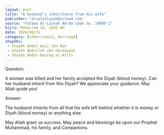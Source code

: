 ```yaml
---
layout: post
title: "A husband's inheritance from his wife"
publisher: "alsalafiyyah@icloud.com"
source: "Fatawa Al-Lajnah Ad-Da'imah no. 14695-1"
hijri: Muharram 12, 1442 AH
date: 2020/08/31
category: [inheritance, marriage]
shaykhs: 
 - Shaykh Abdul-Aziz ibn Baz
 - Shaykh Abdullah ibn Ghudayyan
 - Shaykh Abdul-Razzaq al-Afify
---
```


Question:

A woman was killed and her family accepted the Diyah (blood money). Can her husband inherit from this Diyah? We appreciate your guidance. May Allah guide you!

Answer:

The husband inherits from all that his wife left behind whether it is money or Diyah (blood money) or anything else. 

May Allah grant us success. May peace and blessings be upon our Prophet Muhammad, his family, and Companions.
